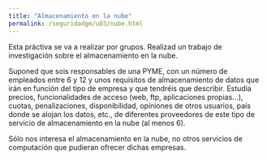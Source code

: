 ```yaml
---
title: "Almacenamiento en la nube"
permalink: /seguridadgm/u03/nube.html
---
```


Esta práctiva se va a realizar por grupos. Realizad un trabajo de investigación sobre el almacenamiento en la nube.

Suponed que sois responsables de una PYME, con un número de empleados entre 6 y 12 y unos requisitos de almacenamiento de datos que irán en función del tipo de empresa y que tendréis que describir. Estudia precios, funcionalidades de acceso (web, ftp, aplicaciones propias...), cuotas, penalizaciones, disponibilidad, opiniones de otros usuarios, país donde se alojan los datos, etc., de diferentes proveedores de este tipo de servicio de almacenamiento en la nube (al menos 6).

Sólo nos interesa el almacenamiento en la nube, no otros servicios de computación que pudieran ofrecer dichas empresas.